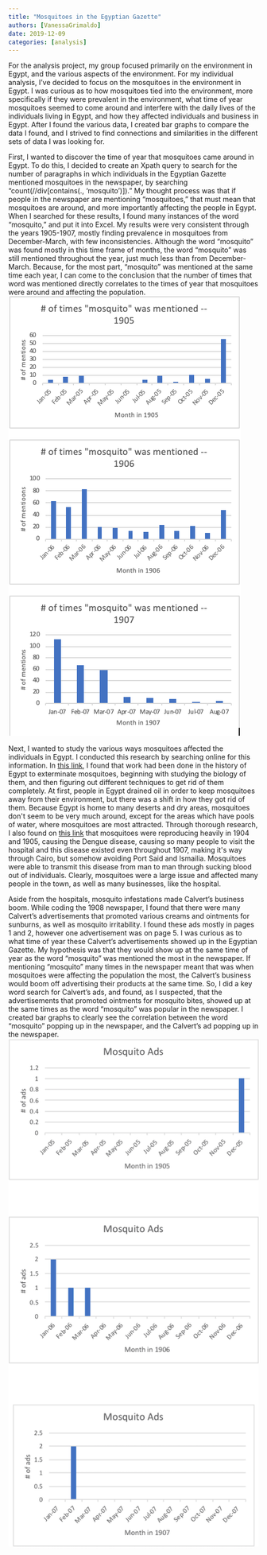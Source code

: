 ```yaml
---
title: "Mosquitoes in the Egyptian Gazette"
authors: [VanessaGrimaldo]
date: 2019-12-09
categories: [analysis]
---
```


For the analysis project, my group focused primarily on the environment in Egypt, and the various aspects of the environment. For my individual analysis, I’ve decided to focus on the mosquitoes in the environment in Egypt. I was curious as to how mosquitoes tied into the environment, more specifically if they were prevalent in the environment, what time of year mosquitoes seemed to come around and interfere with the daily lives of the individuals living in Egypt, and how they affected individuals and business in Egypt. After I found the various data, I created bar graphs to compare the data I found, and I strived to find connections and similarities in the different sets of data I was looking for.

First, I wanted to discover the time of year that mosquitoes came around in Egypt. To do this, I decided to create an Xpath query to search for the number of paragraphs in which individuals in the Egyptian Gazette mentioned mosquitoes in the newspaper, by searching “count(//div[contains(., ‘mosquito’)]).” My thought process was that if people in the newspaper are mentioning “mosquitoes,” that must mean that mosquitoes are around, and more importantly affecting the people in Egypt. When I searched for these results, I found many instances of the word “mosquito,” and put it into Excel. My results were very consistent through the years 1905-1907, mostly finding prevalence in mosquitoes from December-March, with few inconsistencies. Although the word “mosquito” was found mostly in this time frame of months, the word “mosquito” was still mentioned throughout the year, just much less than from December-March. Because, for the most part, “mosquito” was mentioned at the same time each year, I can come to the conclusion that the number of times that word was mentioned directly correlates to the times of year that mosquitoes were around and affecting the population. !["Mosquito" in the Egyptian Gazette](MosquitoesInEgyptianGazette.png)

Next, I wanted to study the various ways mosquitoes affected the individuals in Egypt. I conducted this research by searching online for this information. In [this link](https://ajph.aphapublications.org/doi/pdf/10.2105/AJPH.16.4.419), I found that work had been done in the history of Egypt to exterminate mosquitoes, beginning with studying the biology of them, and then figuring out different techniques to get rid of them completely. At first, people in Egypt drained oil in order to keep mosquitoes away from their environment, but there was a shift in how they got rid of them. Because Egypt is home to many deserts and dry areas, mosquitoes don't seem to be very much around, except for the areas which have pools of water, where mosquitoes are most attracted. Through thorough research, I also found on [this link](https://books.google.com/books?id=If1AAQAAMAAJ&pg=PA305&lpg=PA305&dq=mosquitoes+egypt+1905&source=bl&ots=Rizc18319z&sig=ACfU3U09pYf7mNMniX-IEpniS1c8GzMnbw&hl=en&sa=X&ved=2ahUKEwj8xKShh6XmAhVBn-AKHeuFCgoQ6AEwDHoECAoQAQ#v=onepage&q=mosquitoes%20egypt%201905&f=false) that mosquitoes were reproducing heavily in 1904 and 1905, causing the Dengue disease, causing so many people to visit the hospital and this disease existed even throughout 1907, making it's way through Cairo, but somehow avoiding Port Said and Ismailia. Mosquitoes were able to transmit this disease from man to man through sucking blood out of individuals. Clearly, mosquitoes were a large issue and affected many people in the town, as well as many businesses, like the hospital.

Aside from the hospitals, mosquito infestations made Calvert’s business boom. While coding the 1908 newspaper, I found that there were many Calvert’s advertisements that promoted various creams and ointments for sunburns, as well as mosquito irritability. I found these ads mostly in pages 1 and 2, however one advertisement was on page 5. I was curious as to what time of year these Calvert’s advertisements showed up in the Egyptian Gazette. My hypothesis was that they would show up at the same time of year as the word “mosquito” was mentioned the most in the newspaper. If mentioning “mosquito” many times in the newspaper meant that was when mosquitoes were affecting the population the most, the Calvert’s business would boom off advertising their products at the same time. So, I did a key word search for Calvert’s ads, and found, as I suspected, that the advertisements that promoted ointments for mosquito bites, showed up at the same times as the word “mosquito” was popular in the newspaper. I created bar graphs to clearly see the correlation between the word “mosquito” popping up in the newspaper, and the Calvert’s ad popping up in the newspaper. ![Calvert's Advertisements](CalvertsAdsEgyptianGazette.png)
